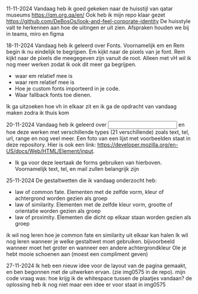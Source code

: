 11-11-2024
Vandaag heb ik goed gekeken naar de huisstijl van qatar museums https://qm.org.qa/en/
Ook heb ik mijn repo klaar gezet https://github.com/DeBosOs/look-and-feel-corporate-identity
De huisstyle valt te herkennen aan hoe de uitingen er uit zien. Afspraken houden we bij in teams, miro en figma

18-11-2024
Vandaag heb ik geleerd over Fonts. Voornamelijk em en Rem begin ik nu eindelijk te begrijpen. Em kijkt naar de pixels van je font. Rem kijkt naar de pixels die meegegeven zijn vanuit de root.
Alleen met vH wil ik nog meer werken zodat ik ook dit meer ga begrijpen. 

- waar em relatief mee is
- waar rem relatief mee is
- Hoe je custom fonts importeerd in je code.
- Waar fallback fonts toe dienen.

Ik ga uitzoeken hoe vh in elkaar zit en ik ga de opdracht van vandaag maken zodra ik thuis kom

20-11-2024
Vandaag heb ik geleerd over <input> en hoe deze werken met verschillende types (21 verschillende) zoals text, tel, url, range en nog veel meer. Een foto van een lijst met voorbeelden staat in deze repository. Hier is ook een link: https://developer.mozilla.org/en-US/docs/Web/HTML/Element/input.
- Ik ga voor deze leertaak de forms gebruiken van hierboven. Voornamelijk text, tel, en mail zullen belangrijk zijn

25-11-2024
De gestaltwetten die ik vandaag onderzocht heb:
- law of common fate. Elementen met de zelfde vorm, kleur of achtergrond worden gezien als groep
- law of similarity. Elementen met de zelfde kleur vorm, grootte of orientatie worden gezien als groep
- law of proximity. Elementen die dicht op elkaar staan worden gezien als groep

ik wil nog leren hoe je common fate en similarity uit elkaar kan halen
Ik wil nog leren wanneer je welke gestaltwet moet gebruiken. bijvoorbeeld wanneer moet het groter en wanneer een andere achtergrondkleur
Ole je hebt mooie schoenen aan (moest een compliment geven)

27-11-2024
Ik heb een nieuw idee voor de layout van de pagina gemaakt, en ben begonnen met de uitwerken ervan. (zie img0575 in de repo).
mijn code vraag was: hoe krijg ik de whitespace tussen de plaatjes vandaan? de oplossing heb ik nog niet maar een idee er voor staat in img0575
